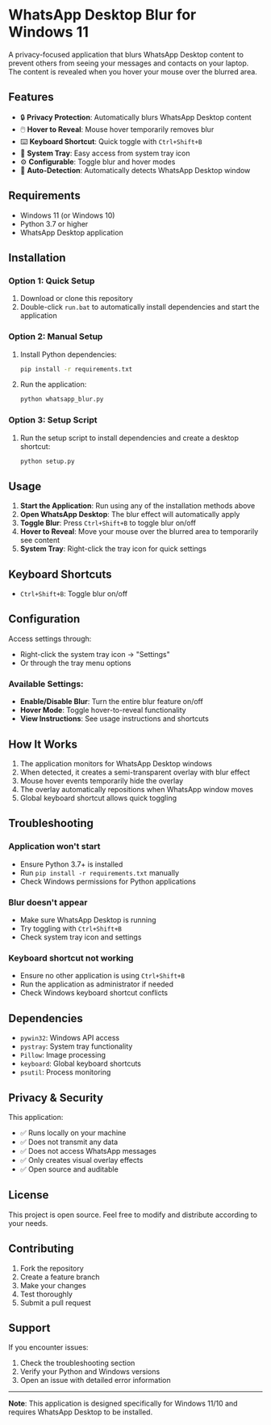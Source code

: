 # WhatsApp Desktop Blur for Windows 11

A privacy-focused application that blurs WhatsApp Desktop content to prevent others from seeing your messages and contacts on your laptop. The content is revealed when you hover your mouse over the blurred area.

## Features

- 🔒 **Privacy Protection**: Automatically blurs WhatsApp Desktop content
- 🖱️ **Hover to Reveal**: Mouse hover temporarily removes blur
- ⌨️ **Keyboard Shortcut**: Quick toggle with `Ctrl+Shift+B`
- 🎯 **System Tray**: Easy access from system tray icon
- ⚙️ **Configurable**: Toggle blur and hover modes
- 🚀 **Auto-Detection**: Automatically detects WhatsApp Desktop window

## Requirements

- Windows 11 (or Windows 10)
- Python 3.7 or higher
- WhatsApp Desktop application

## Installation

### Option 1: Quick Setup
1. Download or clone this repository
2. Double-click `run.bat` to automatically install dependencies and start the application

### Option 2: Manual Setup
1. Install Python dependencies:
   ```bash
   pip install -r requirements.txt
   ```
2. Run the application:
   ```bash
   python whatsapp_blur.py
   ```

### Option 3: Setup Script
1. Run the setup script to install dependencies and create a desktop shortcut:
   ```bash
   python setup.py
   ```

## Usage

1. **Start the Application**: Run using any of the installation methods above
2. **Open WhatsApp Desktop**: The blur effect will automatically apply
3. **Toggle Blur**: Press `Ctrl+Shift+B` to toggle blur on/off
4. **Hover to Reveal**: Move your mouse over the blurred area to temporarily see content
5. **System Tray**: Right-click the tray icon for quick settings

## Keyboard Shortcuts

- `Ctrl+Shift+B`: Toggle blur on/off

## Configuration

Access settings through:
- Right-click the system tray icon → "Settings"
- Or through the tray menu options

### Available Settings:
- **Enable/Disable Blur**: Turn the entire blur feature on/off
- **Hover Mode**: Toggle hover-to-reveal functionality
- **View Instructions**: See usage instructions and shortcuts

## How It Works

1. The application monitors for WhatsApp Desktop windows
2. When detected, it creates a semi-transparent overlay with blur effect
3. Mouse hover events temporarily hide the overlay
4. The overlay automatically repositions when WhatsApp window moves
5. Global keyboard shortcut allows quick toggling

## Troubleshooting

### Application won't start
- Ensure Python 3.7+ is installed
- Run `pip install -r requirements.txt` manually
- Check Windows permissions for Python applications

### Blur doesn't appear
- Make sure WhatsApp Desktop is running
- Try toggling with `Ctrl+Shift+B`
- Check system tray icon and settings

### Keyboard shortcut not working
- Ensure no other application is using `Ctrl+Shift+B`
- Run the application as administrator if needed
- Check Windows keyboard shortcut conflicts

## Dependencies

- `pywin32`: Windows API access
- `pystray`: System tray functionality  
- `Pillow`: Image processing
- `keyboard`: Global keyboard shortcuts
- `psutil`: Process monitoring

## Privacy & Security

This application:
- ✅ Runs locally on your machine
- ✅ Does not transmit any data
- ✅ Does not access WhatsApp messages
- ✅ Only creates visual overlay effects
- ✅ Open source and auditable

## License

This project is open source. Feel free to modify and distribute according to your needs.

## Contributing

1. Fork the repository
2. Create a feature branch
3. Make your changes
4. Test thoroughly
5. Submit a pull request

## Support

If you encounter issues:
1. Check the troubleshooting section
2. Verify your Python and Windows versions
3. Open an issue with detailed error information

---

**Note**: This application is designed specifically for Windows 11/10 and requires WhatsApp Desktop to be installed.